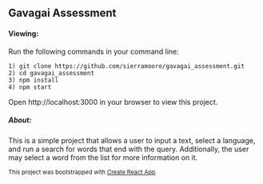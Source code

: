 



## Gavagai Assessment


#### Viewing:
Run the following commands in your command line:

```
1) git clone https://github.com/sierramoore/gavagai_assessment.git
2) cd gavagai_assessment
3) npm install
4) npm start
```

Open http://localhost:3000 in your browser to view this project.

##### About:
This is a simple project that allows a user to input a text, select a language, and run a search for words that end with the  query. Additionally, the user may select a word from the list for more information on it.


<small>This project was bootstrapped with [Create React App](https://github.com/facebook/create-react-app)</small>
